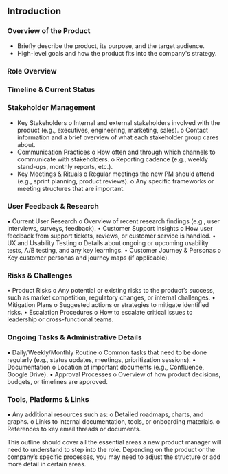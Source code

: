 ## Introduction
### Overview of the Product 
- Briefly describe the product, its purpose, and the target audience.
- High-level goals and how the product fits into the company's strategy.

### Role Overview 


### Timeline & Current Status

### Stakeholder Management
- Key Stakeholders 
o	Internal and external stakeholders involved with the product (e.g., executives, engineering, marketing, sales).
o	Contact information and a brief overview of what each stakeholder group cares about.
- Communication Practices 
o	How often and through which channels to communicate with stakeholders.
o	Reporting cadence (e.g., weekly stand-ups, monthly reports, etc.).
- Key Meetings & Rituals 
o	Regular meetings the new PM should attend (e.g., sprint planning, product reviews).
o	Any specific frameworks or meeting structures that are important.

### User Feedback & Research
•	Current User Research 
o	Overview of recent research findings (e.g., user interviews, surveys, feedback).
•	Customer Support Insights 
o	How user feedback from support tickets, reviews, or customer service is handled.
•	UX and Usability Testing 
o	Details about ongoing or upcoming usability tests, A/B testing, and any key learnings.
•	Customer Journey & Personas 
o	Key customer personas and journey maps (if applicable).
### Risks & Challenges
•	Product Risks 
o	Any potential or existing risks to the product’s success, such as market competition, regulatory changes, or internal challenges.
•	Mitigation Plans 
o	Suggested actions or strategies to mitigate identified risks.
•	Escalation Procedures 
o	How to escalate critical issues to leadership or cross-functional teams.

### Ongoing Tasks & Administrative Details
•	Daily/Weekly/Monthly Routine 
o	Common tasks that need to be done regularly (e.g., status updates, meetings, prioritization sessions).
•	Documentation 
o	Location of important documents (e.g., Confluence, Google Drive).
•	Approval Processes 
o	Overview of how product decisions, budgets, or timelines are approved.

### Tools, Platforms & Links
•	Any additional resources such as: 
o	Detailed roadmaps, charts, and graphs.
o	Links to internal documentation, tools, or onboarding materials.
o	References to key email threads or documents.

This outline should cover all the essential areas a new product manager will need to understand to step into the role. Depending on the product or the company’s specific processes, you may need to adjust the structure or add more detail in certain areas.

